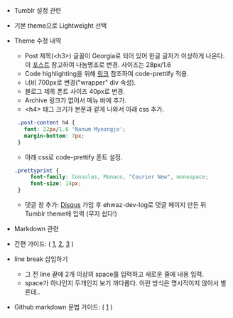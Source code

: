 * Tumblr 설정 관련
 * 기본 theme으로 Lightweight 선택
 * Theme 수정 내역
   * Post 제목(&lt;h3>) 글꼴이 Georgia로 되어 있어 한글 글자가 이상하게 나온다.  
   이 [포스트](http://valleyofwind.tumblr.com/post/47005704523/tumblr%EC%97%90-%EA%B5%AC%EA%B8%80-%EC%9B%B9%ED%8F%B0%ED%8A%B8-%EB%82%98%EB%88%94%EA%B3%A0%EB%94%95-%EC%A0%81%EC%9A%A9%ED%95%98%EA%B8%B0) 참고하여 나눔명조로 변경. 사이즈는 28px/1.6
   * Code highlighting을 위해 [링크](http://ramyabot.tumblr.com/post/139379919001/tumblr-code-highlighting) 참조하여 code-prettify 적용.
   * 너비 700px로 변경("wrapper" div 속성).
   * 블로그 제목 폰트 사이즈 40px로 변경.
   * Archive 링크가 없어서 메뉴 바에 추가.
   * &lt;h4> 태그 크기가 본문과 같게 나와서 아래 css 추가.  
    ```css
     .post-content h4 {
       font: 22px/1.6 'Nanum Myeongjo';
       margin-bottom: 7px;
     }
    ```
   * 아래 css로 code-prettify 폰트 설정.
   ```css
   .prettyprint {
        font-family: Consolas, Monaco, "Courier New", monospace;
        font-size: 14px;
    }
   ```
   * 댓글 창 추가: [Disqus](https://disqus.com) 가입 후 ehwaz-dev-log로 댓글 페이지 만든 뒤 Tumblr theme에 입력 (무지 쉽다!)


* Markdown 관련
 * 간편 가이드: ( [1](http://blog.kalkin7.com/2014/02/10/lets-write-using-markdown/), [2](http://sergeswin.com/1013),
 [3](http://markdown-guide.readthedocs.org/en/latest/basics.html) )
 * line break 삽입하기
   * 그 전 line 끝에 2개 이상의 space를 입력하고 새로운 줄에 내용 입력.
   * space가 하나인지 두개인지 보기 까다롭다. 이런 방식은 명시적이지 않아서 별론데..
 * Github markdown 문법 가이드: ( [1](https://nolboo.github.io/blog/2014/03/25/github-flavored-markdown) )
